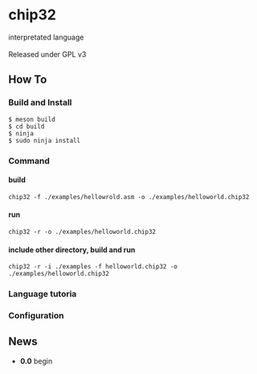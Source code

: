 # chip32

interpretated language</br>
</br>
Released under GPL v3</br>

## How To

### Build and Install
```
$ meson build
$ cd build
$ ninja
$ sudo ninja install
```

### Command
#### build
```
chip32 -f ./examples/hellowrold.asm -o ./examples/helloworld.chip32
```
#### run
```
chip32 -r -o ./examples/helloworld.chip32
```
#### include other directory, build and run
```
chip32 -r -i ./examples -f helloworld.chip32 -o ./examples/helloworld.chip32
```

### Language tutoria

### Configuration

## News
* **0.0**  begin


